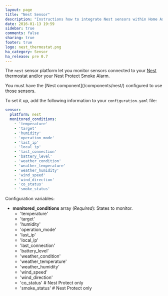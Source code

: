 ```yaml
---
layout: page
title: "Nest Sensor"
description: "Instructions how to integrate Nest sensors within Home Assistant."
date: 2016-01-13 19:59
sidebar: true
comments: false
sharing: true
footer: true
logo: nest_thermostat.png
ha_category: Sensor
ha_release: pre 0.7
---
```



The `nest` sensor platform let you monitor sensors connected to your [Nest](https://nest.com) thermostat and/or your Nest Protect Smoke Alarm.

<p class='note'>
You must have the [Nest component](/components/nest/) configured to use those sensors.
</p>

To set it up, add the following information to your `configuration.yaml` file:

```yaml
sensor:
  platform: nest
  monitored_conditions:
    - 'temperature'
    - 'target'
    - 'humidity'
    - 'operation_mode'
    - 'last_ip'
    - 'local_ip'
    - 'last_connection'
    - 'battery_level'
    - 'weather_condition'
    - 'weather_temperature'
    - 'weather_humidity'
    - 'wind_speed'
    - 'wind_direction'
    - 'co_status'
    - 'smoke_status'
```

Configuration variables:

- **monitored_conditions** array (*Required*): States to monitor.
  - 'temperature'
  - 'target'
  - 'humidity'
  - 'operation_mode'
  - 'last_ip'
  - 'local_ip'
  - 'last_connection'
  - 'battery_level'
  - 'weather_condition'
  - 'weather_temperature'
  - 'weather_humidity'
  - 'wind_speed'
  - 'wind_direction'
  - 'co_status' # Nest Protect only
  - 'smoke_status' # Nest Protect only

